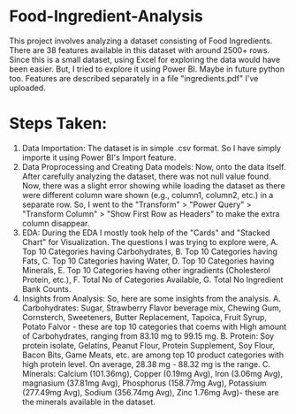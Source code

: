 # Food-Ingredient-Analysis

This project involves analyzing a dataset consisting of Food Ingredients. There are 38 features available in this dataset with around 2500+ rows. 
Since this is a small dataset, using Excel for exploring the data would have been easier. But, I tried to explore it using Power BI. 
Maybe in future python too.
Features are described separately in a file "ingredients.pdf" I've uploaded.

# Steps Taken:
1. Data Importation: The dataset is in simple .csv format. So I have simply importe it using Power BI's Import feature. 
2. Data Proprocessing and Creating Data models: Now, onto the data itself. After carefully analyzing the dataset, there was not null value found.
   Now, there was a slight error showing while loading the dataset as there were different column ware shown (e.g., column1, column2, etc.)
   in a separate row. So, I went to the "Transform" > "Power Query" > "Transform Column" > "Show First Row as Headers" to make the extra column
   disappear.  
3. EDA: During the EDA I mostly took help of the "Cards" and "Stacked Chart" for Visualization. The questions I was trying to explore were,
         A. Top 10 Categories having Carbohydrates,
         B. Top 10 Categories having Fats,
         C. Top 10 Categories having Water,
         D. Top 10 Categories having Minerals,
         E. Top 10 Categories having other ingradients (Cholesterol Protein, etc.),
         F. Total No of Categories Available,
         G. Total No Ingredient Bank Counts.
4. Insights from Analysis: So, here are some insights from the analysis.
   A. Carbohydrates: Sugar, Strawberry Flavor beverage mix, Chewing Gum, Cornsterch, Sweeteners, Butter Replacement, Tapoica, Fruit Syrup,
                     Potato Falvor - these are top 10 categories that coems with High amount of Carbohydrates, ranging from
                     83.10 mg to 99.15 mg.
   B. Protein: Soy protein isolate, Gelatins, Peanut Flour, Protein Supplement, Soy Flour, Bacon Bits, Game Meats, etc. are among top 10
               product categories with high protein level. On average, 28.38 mg - 88.32 mg is the range.
   C. Minerals: Calcium (101.36mg), Copper (0.19mg Avg), Iron (3.06mg Avg), magnasium (37.81mg Avg), Phosphorus (158.77mg Avg),
                Potassium (277.49mg Avg), Sodium (356.74mg Avg), Zinc 1.76mg Avg)- these are the minerals available in the dataset.

   
                 
